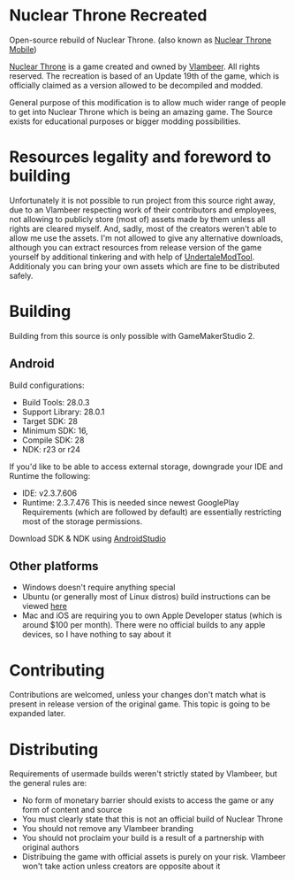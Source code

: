 # Nuclear Throne Recreated
 Open-source rebuild of Nuclear Throne.
 (also known as [Nuclear Throne Mobile](https://toncho.itch.io/nuclear-throne-mobile/))

[Nuclear Throne](https://nuclearthrone.com/]) is a game created and owned by [Vlambeer](https://vlambeer.com/). All rights reserved.
The recreation is based of an Update 19th of the game, which is officially claimed as a version allowed to be decompiled and modded.

General purpose of this modification is to allow much wider range of people to get into Nuclear Throne which is being an amazing game.
The Source exists for educational purposes or bigger modding possibilities.

# Resources legality and foreword to building
 Unfortunately it is not possible to run project from this source right away, due to an Vlambeer respecting work of their contributors and employees,
not allowing to publicly store (most of) assets made by them unless all rights are cleared myself. And, sadly, most of the creators weren't
able to allow me use the assets.
 I'm not allowed to give any alternative downloads, although you can extract resources from release version of the game yourself by additional tinkering and with help of [UndertaleModTool](https://github.com/krzys-h/UndertaleModTool). 
 Additionaly you can bring your own assets which are fine to be distributed safely.

# Building
 Building from this source is only possible with GameMakerStudio 2.

## Android
Build configurations:
 * Build Tools: 28.0.3
 * Support Library: 28.0.1
 * Target SDK: 28
 * Minimum SDK: 16,
 * Compile SDK: 28
 * NDK: r23 or r24

If you'd like to be able to access external storage, downgrade your IDE and Runtime the following:
 * IDE: v2.3.7.606
 * Runtime: 2.3.7.476
This is needed since newest GooglePlay Requirements (which are followed by default) are essentially restricting most of the storage permissions.

Download SDK & NDK using [AndroidStudio](https://developer.android.com/studio/)

## Other platforms
 * Windows doesn't require anything special
 * Ubuntu (or generally most of Linux distros) build instructions can be viewed [here](https://help.yoyogames.com/hc/en-us/articles/235186168-Setting-Up-For-Ubuntu)
 * Mac and iOS are requiring you to own Apple Developer status (which is around $100 per month). There were no official builds to any apple devices, so I have nothing to say about it

# Contributing
 Contributions are welcomed, unless your changes don't match what is present in release version of the original game.
 This topic is going to be expanded later.

# Distributing
 Requirements of usermade builds weren't strictly stated by Vlambeer, but the general rules are:
 * No form of monetary barrier should exists to access the game or any form of content and source
 * You must clearly state that this is not an official build of Nuclear Throne
 * You should not remove any Vlambeer branding
 * You should not proclaim your build is a result of a partnership with original authors
 * Distribuing the game with official assets is purely on your risk. Vlambeer won't take action unless creators are opposite about it
